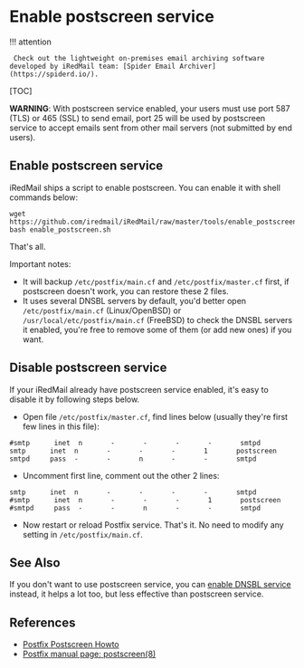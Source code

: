# Enable postscreen service

!!! attention

	 Check out the lightweight on-premises email archiving software developed by iRedMail team: [Spider Email Archiver](https://spiderd.io/).

[TOC]

__WARNING__: With postscreen service enabled, your users must use port 587
(TLS) or 465 (SSL) to send email, port 25 will be used by postscreen service
to accept emails sent from other mail servers (not submitted by end users).

## Enable postscreen service

iRedMail ships a script to enable postscreen. You can enable it with shell
commands below:

```shell
wget https://github.com/iredmail/iRedMail/raw/master/tools/enable_postscreen.sh
bash enable_postscreen.sh
```

That's all.

Important notes:

* It will backup `/etc/postfix/main.cf` and `/etc/postfix/master.cf` first,
  if postscreen doesn't work, you can restore these 2 files.
* It uses several DNSBL servers by default, you'd better open
  `/etc/postfix/main.cf` (Linux/OpenBSD) or `/usr/local/etc/postfix/main.cf`
  (FreeBSD) to check the DNSBL servers it enabled, you're free to remove some
  of them (or add new ones) if you want.

## Disable postscreen service

If your iRedMail already have postscreen service enabled, it's easy to disable
it by following steps below.

* Open file `/etc/postfix/master.cf`, find lines below (usually they're first
  few lines in this file):

```
#smtp      inet  n       -       -       -       -       smtpd
smtp      inet  n       -       -       -       1       postscreen
smtpd     pass  -       -       n       -       -       smtpd
```

* Uncomment first line, comment out the other 2 lines:

```
smtp      inet  n       -       -       -       -       smtpd
#smtp      inet  n       -       -       -       1       postscreen
#smtpd     pass  -       -       n       -       -       smtpd
```

* Now restart or reload Postfix service. That's it. No need to modify any
  setting in `/etc/postfix/main.cf`.

## See Also

If you don't want to use postscreen service, you can [enable DNSBL service](./enable.dnsbl.html)
instead, it helps a lot too, but less effective than postscreen service.

## References

* [Postfix Postscreen Howto](http://www.postfix.org/POSTSCREEN_README.html)
* [Postfix manual page: postscreen(8)](http://www.postfix.org/postscreen.8.html)
